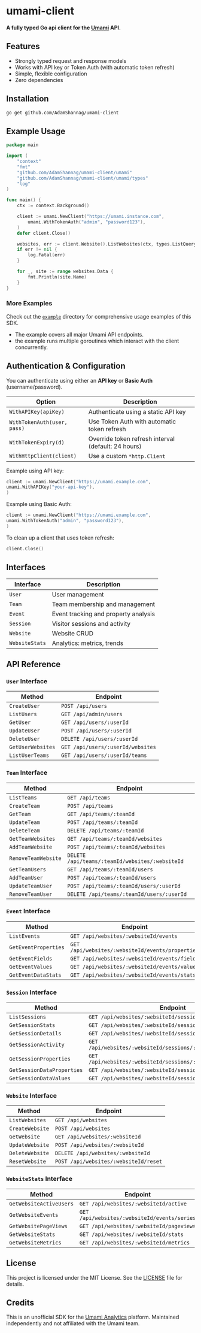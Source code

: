 # umami-client

**A fully typed Go api client for the [Umami](https://umami.is) API.**

## Features

- Strongly typed request and response models
- Works with API key or Token Auth (with automatic token refresh)
- Simple, flexible configuration
- Zero dependencies

## Installation

```bash
go get github.com/AdamShannag/umami-client
````

## Example Usage

```go
package main

import (
	"context"
	"fmt"
	"github.com/AdamShannag/umami-client/umami"
	"github.com/AdamShannag/umami-client/umami/types"
	"log"
)

func main() {
	ctx := context.Background()

	client := umami.NewClient("https://umami.instance.com",
		umami.WithTokenAuth("admin", "password123"),
	)
	defer client.Close()

	websites, err := client.Website().ListWebsites(ctx, types.ListQueryParams{})
	if err != nil {
		log.Fatal(err)
	}

	for _, site := range websites.Data {
		fmt.Println(site.Name)
	}
}

```

### More Examples

Check out the [`example`](./example) directory for comprehensive usage examples of this SDK.

* The example covers all major Umami API endpoints.
* the example runs multiple goroutines which interact with the client concurrently.

## Authentication & Configuration

You can authenticate using either an **API key** or **Basic Auth** (username/password).

| Option                      | Description                                         |
|-----------------------------|-----------------------------------------------------|
| `WithAPIKey(apiKey)`        | Authenticate using a static API key                 |
| `WithTokenAuth(user, pass)` | Use Token Auth with automatic token refresh         |
| `WithTokenExpiry(d)`        | Override token refresh interval (default: 24 hours) |
| `WithHttpClient(client)`    | Use a custom `*http.Client`                         |

Example using API key:

```go
client := umami.NewClient("https://umami.example.com",
umami.WithAPIKey("your-api-key"),
)
```

Example using Basic Auth:

```go
client := umami.NewClient("https://umami.example.com",
umami.WithTokenAuth("admin", "password123"),
)
```

To clean up a client that uses token refresh:

```go
client.Close()
```

## Interfaces

| Interface      | Description                          |
|----------------|--------------------------------------|
| `User`         | User management                      |
| `Team`         | Team membership and management       |
| `Event`        | Event tracking and property analysis |
| `Session`      | Visitor sessions and activity        |
| `Website`      | Website CRUD                         |
| `WebsiteStats` | Analytics: metrics, trends           |

## API Reference

### `User` Interface

| Method            | Endpoint                          |
|-------------------|-----------------------------------|
| `CreateUser`      | `POST /api/users`                 |
| `ListUsers`       | `GET /api/admin/users`            |
| `GetUser`         | `GET /api/users/:userId`          |
| `UpdateUser`      | `POST /api/users/:userId`         |
| `DeleteUser`      | `DELETE /api/users/:userId`       |
| `GetUserWebsites` | `GET /api/users/:userId/websites` |
| `ListUserTeams`   | `GET /api/users/:userId/teams`    |

### `Team` Interface

| Method              | Endpoint                                        |
|---------------------|-------------------------------------------------|
| `ListTeams`         | `GET /api/teams`                                |
| `CreateTeam`        | `POST /api/teams`                               |
| `GetTeam`           | `GET /api/teams/:teamId`                        |
| `UpdateTeam`        | `POST /api/teams/:teamId`                       |
| `DeleteTeam`        | `DELETE /api/teams/:teamId`                     |
| `GetTeamWebsites`   | `GET /api/teams/:teamId/websites`               |
| `AddTeamWebsite`    | `POST /api/teams/:teamId/websites`              |
| `RemoveTeamWebsite` | `DELETE /api/teams/:teamId/websites/:websiteId` |
| `GetTeamUsers`      | `GET /api/teams/:teamId/users`                  |
| `AddTeamUser`       | `POST /api/teams/:teamId/users`                 |
| `UpdateTeamUser`    | `POST /api/teams/:teamId/users/:userId`         |
| `RemoveTeamUser`    | `DELETE /api/teams/:teamId/users/:userId`       |

### `Event` Interface

| Method               | Endpoint                                         |
|----------------------|--------------------------------------------------|
| `ListEvents`         | `GET /api/websites/:websiteId/events`            |
| `GetEventProperties` | `GET /api/websites/:websiteId/events/properties` |
| `GetEventFields`     | `GET /api/websites/:websiteId/events/fields`     |
| `GetEventValues`     | `GET /api/websites/:websiteId/events/values`     |
| `GetEventDataStats`  | `GET /api/websites/:websiteId/events/stats`      |

### `Session` Interface

| Method                     | Endpoint                                                      |
|----------------------------|---------------------------------------------------------------|
| `ListSessions`             | `GET /api/websites/:websiteId/sessions`                       |
| `GetSessionStats`          | `GET /api/websites/:websiteId/sessions/stats`                 |
| `GetSessionDetails`        | `GET /api/websites/:websiteId/sessions/:sessionId`            |
| `GetSessionActivity`       | `GET /api/websites/:websiteId/sessions/:sessionId/activity`   |
| `GetSessionProperties`     | `GET /api/websites/:websiteId/sessions/:sessionId/properties` |
| `GetSessionDataProperties` | `GET /api/websites/:websiteId/sessions/data/properties`       |
| `GetSessionDataValues`     | `GET /api/websites/:websiteId/sessions/data/values`           |

### `Website` Interface

| Method          | Endpoint                              |
|-----------------|---------------------------------------|
| `ListWebsites`  | `GET /api/websites`                   |
| `CreateWebsite` | `POST /api/websites`                  |
| `GetWebsite`    | `GET /api/websites/:websiteId`        |
| `UpdateWebsite` | `POST /api/websites/:websiteId`       |
| `DeleteWebsite` | `DELETE /api/websites/:websiteId`     |
| `ResetWebsite`  | `POST /api/websites/:websiteId/reset` |

### `WebsiteStats` Interface

| Method                  | Endpoint                                     |
|-------------------------|----------------------------------------------|
| `GetWebsiteActiveUsers` | `GET /api/websites/:websiteId/active`        |
| `GetWebsiteEvents`      | `GET /api/websites/:websiteId/events/series` |
| `GetWebsitePageViews`   | `GET /api/websites/:websiteId/pageviews`     |
| `GetWebsiteStats`       | `GET /api/websites/:websiteId/stats`         |
| `GetWebsiteMetrics`     | `GET /api/websites/:websiteId/metrics`       |

## License

This project is licensed under the MIT License. See the [LICENSE](./LICENSE) file for details.

## Credits

This is an unofficial SDK for the [Umami Analytics](https://github.com/umami-software/umami) platform.
Maintained independently and not affiliated with the Umami team.
